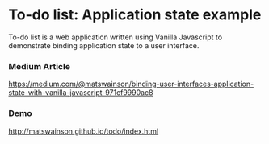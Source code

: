 # To-do list: Application state example

To-do list is a web application written using Vanilla Javascript to demonstrate binding application state to a user interface.

### Medium Article
https://medium.com/@matswainson/binding-user-interfaces-application-state-with-vanilla-javascript-971cf9990ac8

### Demo
http://matswainson.github.io/todo/index.html
